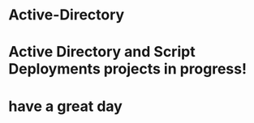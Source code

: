 # Active-Directory
# Active Directory and Script Deployments projects in progress!
# have a great day
